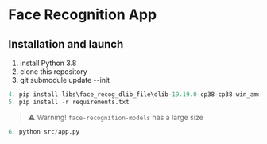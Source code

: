 # Face Recognition App

## Installation and launch

1. install Python 3.8
2. clone this repository
3. git submodule update --init
```python
4. pip install libs\face_recog_dlib_file\dlib-19.19.0-cp38-cp38-win_amd64.whl
5. pip install -r requirements.txt
```
> ⚠️ Warning! `face-recognition-models` has a large size
```python
6. python src/app.py
```
